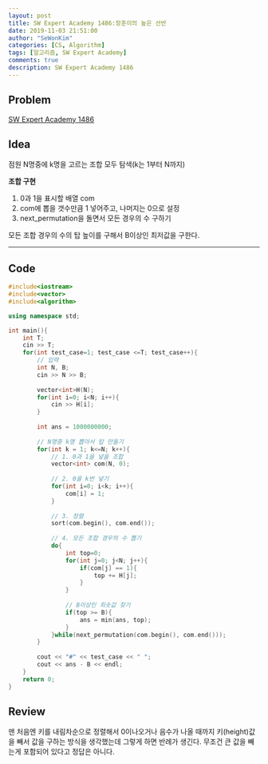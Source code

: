 ```yaml
---
layout: post
title: SW Expert Academy 1486:장훈이의 높은 선반
date: 2019-11-03 21:51:00
author: "SeWonKim"
categories: [CS, Algorithm]
tags: [알고리즘, SW Expert Academy]
comments: true
description: SW Expert Academy 1486
---
```


## Problem

[SW Expert Academy 1486](https://swexpertacademy.com/main/code/problem/problemDetail.do?contestProbId=AV2b7Yf6ABcBBASw&categoryId=AV2b7Yf6ABcBBASw&categoryType=CODE)


## Idea

점원 N명중에 k명을 고르는 조합 모두 탐색(k는 1부터 N까지)

**조합 구현**
1. 0과 1을 표시할 배열 com
2. com에 뽑을 갯수만큼 1 넣어주고, 나머지는 0으로 설정
3. next_permutation을 돌면서 모든 경우의 수 구하기

모든 조합 경우의 수의 탑 높이를 구해서 B이상인 최저값을 구한다.

---

## Code

```cpp
#include<iostream>
#include<vector>
#include<algorithm>

using namespace std;

int main(){
	int T;
    cin >> T;
    for(int test_case=1; test_case <=T; test_case++){
        // 입력
    	int N, B;
        cin >> N >> B;
        
        vector<int>H(N);
        for(int i=0; i<N; i++){
        	cin >> H[i];
        }
        
        int ans = 1000000000;
        
        // N명중 k명 뽑아서 탑 만들기
        for(int k = 1; k<=N; k++){
            // 1. 0과 1을 넣을 조합
            vector<int> com(N, 0);
            
            // 2. 0을 k번 넣기
            for(int i=0; i<k; i++){
            	com[i] = 1;
            }
            
            // 3. 정렬
            sort(com.begin(), com.end());
        	
            // 4. 모든 조합 경우의 수 뽑기
            do{
            	int top=0;
                for(int j=0; j<N; j++){
                    if(com[j] == 1){
                    	top += H[j];
                    }
                }
                
                // B이상인 최솟값 찾기
                if(top >= B){
                	ans = min(ans, top);
                }
            }while(next_permutation(com.begin(), com.end()));
        }
        
        cout << "#" << test_case << " ";
        cout << ans - B << endl;
    }
    return 0;
}
```

## Review
맨 처음엔 키를 내림차순으로 정렬해서 0이나오거나 음수가 나올 때까지 키(height)값을 빼서 값을 구하는 방식을 생각했는데 그렇게 하면 반례가 생긴다. 무조건 큰 값을 빼는게 포함되어 있다고 정답은 아니다. 

